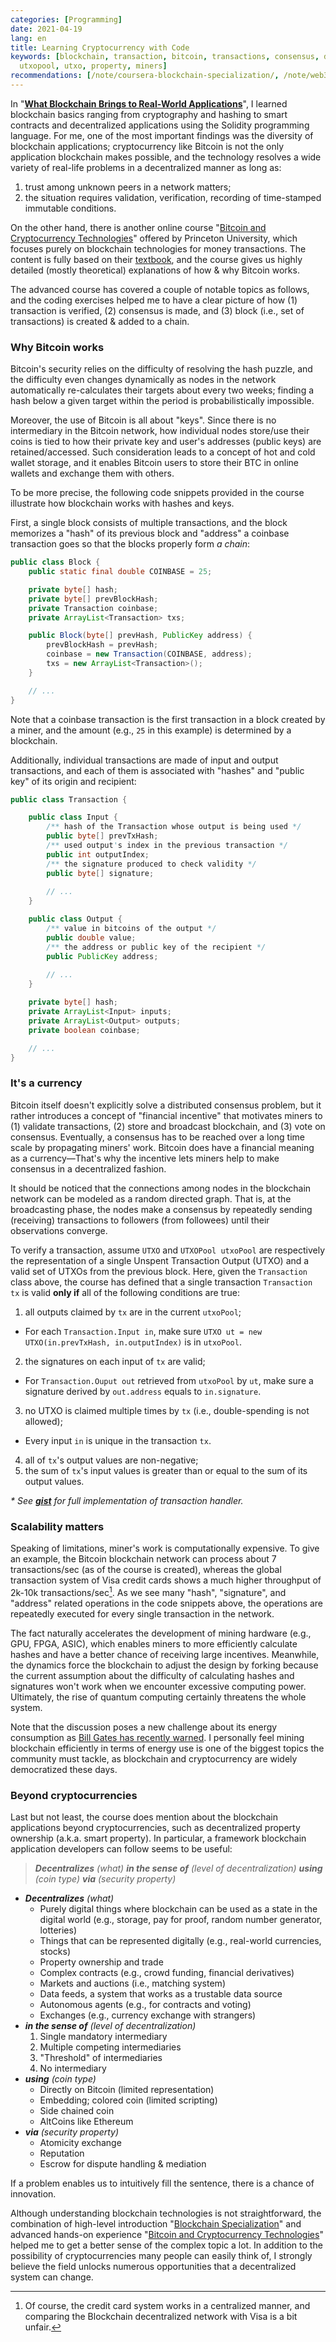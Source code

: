 ```yaml
---
categories: [Programming]
date: 2021-04-19
lang: en
title: Learning Cryptocurrency with Code
keywords: [blockchain, transaction, bitcoin, transactions, consensus, decentralized,
  utxopool, utxo, property, miners]
recommendations: [/note/coursera-blockchain-specialization/, /note/web3/, /note/iotswc-2019/]
---
```


In "**[What Blockchain Brings to Real-World Applications](/note/coursera-blockchain-specialization/)**", I learned blockchain basics ranging from cryptography and hashing to smart contracts and decentralized applications using the Solidity programming language. For me, one of the most important findings was the diversity of blockchain applications; cryptocurrency like Bitcoin is not the only application blockchain makes possible, and the technology resolves a wide variety of real-life problems in a decentralized manner as long as:

1. trust among unknown peers in a network matters;
2. the situation requires validation, verification, recording of time-stamped immutable conditions.

On the other hand, there is another online course "[Bitcoin and Cryptocurrency Technologies](https://www.coursera.org/learn/cryptocurrency)" offered by Princeton University, which focuses purely on blockchain technologies for money transactions. The content is fully based on their [textbook](https://bitcoinbook.cs.princeton.edu/), and the course gives us highly detailed (mostly theoretical) explanations of how & why Bitcoin works.

The advanced course has covered a couple of notable topics as follows, and the coding exercises helped me to have a clear picture of how (1) transaction is verified, (2) consensus is made, and (3) block (i.e., set of transactions) is created & added to a chain.

### Why Bitcoin works

Bitcoin's security relies on the difficulty of resolving the hash puzzle, and the difficulty even changes dynamically as nodes in the network automatically re-calculates their targets about every two weeks; finding a hash below a given target within the period is probabilistically impossible. 

Moreover, the use of Bitcoin is all about "keys". Since there is no intermediary in the Bitcoin network, how individual nodes store/use their coins is tied to how their private key and user's addresses (public keys) are retained/accessed. Such consideration leads to a concept of hot and cold wallet storage, and it enables Bitcoin users to store their BTC in online wallets and exchange them with others.

To be more precise, the following code snippets provided in the course illustrate how blockchain works with hashes and keys. 

First, a single block consists of multiple transactions, and the block memorizes a "hash" of its previous block and "address" a coinbase transaction goes so that the blocks properly form *a chain*:

```java
public class Block {
    public static final double COINBASE = 25;

    private byte[] hash;
    private byte[] prevBlockHash;
    private Transaction coinbase;
    private ArrayList<Transaction> txs;

    public Block(byte[] prevHash, PublicKey address) {
        prevBlockHash = prevHash;
        coinbase = new Transaction(COINBASE, address);
        txs = new ArrayList<Transaction>();
    }

    // ...
}
```

Note that a coinbase transaction is the first transaction in a block created by a miner, and the amount (e.g., `25` in this example) is determined by a blockchain. 

Additionally, individual transactions are made of input and output transactions, and each of them is associated with "hashes" and "public key" of its origin and recipient:


```java
public class Transaction {

    public class Input {
        /** hash of the Transaction whose output is being used */
        public byte[] prevTxHash;
        /** used output's index in the previous transaction */
        public int outputIndex;
        /** the signature produced to check validity */
        public byte[] signature;
    
        // ...
    }

    public class Output {
        /** value in bitcoins of the output */
        public double value;
        /** the address or public key of the recipient */
        public PublicKey address;
    
        // ...
    }

    private byte[] hash;
    private ArrayList<Input> inputs;
    private ArrayList<Output> outputs;
    private boolean coinbase;

    // ...
}
```

### It's a currency

Bitcoin itself doesn't explicitly solve a distributed consensus problem, but it rather introduces a concept of "financial incentive" that motivates miners to (1) validate transactions, (2) store and broadcast blockchain, and (3) vote on consensus. Eventually, a consensus has to be reached over a long time scale by propagating miners' work. Bitcoin does have a financial meaning as a currency&mdash;That's why the incentive lets miners help to make consensus in a decentralized fashion.

It should be noticed that the connections among nodes in the blockchain network can be modeled as a random directed graph. That is, at the broadcasting phase, the nodes make a consensus by repeatedly sending (receiving) transactions to followers (from followees) until their observations converge. 

To verify a transaction, assume `UTXO` and `UTXOPool utxoPool` are respectively the representation of a single Unspent Transaction Output (UTXO) and a valid set of UTXOs from the previous block. Here, given the `Transaction` class above, the course has defined that a single transaction `Transaction tx` is valid **only if** all of the following conditions are true:

1. all outputs claimed by `tx` are in the current `utxoPool`;
  - For each `Transaction.Input in`, make sure `UTXO ut = new UTXO(in.prevTxHash, in.outputIndex)` is in `utxoPool`.
2. the signatures on each input of `tx` are valid;
  - For `Transaction.Ouput out` retrieved from `utxoPool` by `ut`, make sure a signature derived by `out.address` equals to `in.signature`.
3. no UTXO is claimed multiple times by `tx` (i.e., double-spending is not allowed);
  - Every input `in` is unique in the transaction `tx`.
4. all of `tx`'s output values are non-negative;
5. the sum of `tx`'s input values is greater than or equal to the sum of its output values.

_\* See **[gist](https://gist.github.com/takuti/50ef664cf49fc0a0c32bcca095b15062)** for full implementation of transaction handler._

### Scalability matters

Speaking of limitations, miner's work is computationally expensive. To give an example, the Bitcoin blockchain network can process about 7 transactions/sec (as of the course is created), whereas the global transaction system of Visa credit cards shows a much higher throughput of 2k-10k transactions/sec[^1]. As we see many "hash", "signature", and "address" related operations in the code snippets above, the operations are repeatedly executed for every single transaction in the network.

The fact naturally accelerates the development of mining hardware (e.g., GPU, FPGA, ASIC), which enables miners to more efficiently calculate hashes and have a better chance of receiving large incentives. Meanwhile, the dynamics force the blockchain to adjust the design by forking because the current assumption about the difficulty of calculating hashes and signatures won't work when we encounter excessive computing power. Ultimately, the rise of quantum computing certainly threatens the whole system.

Note that the discussion poses a new challenge about its energy consumption as [Bill Gates has recently warned](https://www.technologyelevation.com/2021/03/bill-gates-says-that-bitcoin-is-bad-for.html). I personally feel mining blockchain efficiently in terms of energy use is one of the biggest topics the community must tackle, as blockchain and cryptocurrency are widely democratized these days.

### Beyond cryptocurrencies

Last but not least, the course does mention about the blockchain applications beyond cryptocurrencies, such as decentralized property ownership (a.k.a. smart property). In particular, a framework blockchain application developers can follow seems to be useful:

> ***Decentralizes*** *(what)* ***in the sense of*** *(level of decentralization)* ***using*** *(coin type)* ***via*** *(security property)*

- ***Decentralizes*** *(what)*
  - Purely digital things where blockchain can be used as a state in the digital world (e.g., storage, pay for proof, random number generator, lotteries)
  - Things that can be represented digitally (e.g., real-world currencies, stocks)
  - Property ownership and trade
  - Complex contracts (e.g., crowd funding, financial derivatives)
  - Markets and auctions (i.e., matching system)
  - Data feeds, a system that works as a trustable data source
  - Autonomous agents (e.g., for contracts and voting)
  - Exchanges (e.g., currency exchange with strangers)
- ***in the sense of*** *(level of decentralization)*
  1. Single mandatory intermediary
  2. Multiple competing intermediaries
  3. "Threshold" of intermediaries
  4. No intermediary 
- ***using*** *(coin type)*
  - Directly on Bitcoin (limited representation)
  - Embedding; colored coin (limited scripting)
  - Side chained coin
  - AltCoins like Ethereum
- ***via*** *(security property)*
  - Atomicity exchange
  - Reputation
  - Escrow for dispute handling & mediation

If a problem enables us to intuitively fill the sentence, there is a chance of innovation.

Although understanding blockchain technologies is not straightforward, the combination of high-level introduction "[Blockchain Specialization](https://www.coursera.org/specializations/blockchain)" and advanced hands-on experience "[Bitcoin and Cryptocurrency Technologies](https://www.coursera.org/learn/cryptocurrency)" helped me to get a better sense of the complex topic a lot. In addition to the possibility of cryptocurrencies many people can easily think of, I strongly believe the field unlocks numerous opportunities that a decentralized system can change.

[^1]: Of course, the credit card system works in a centralized manner, and comparing the Blockchain decentralized network with Visa is a bit unfair.